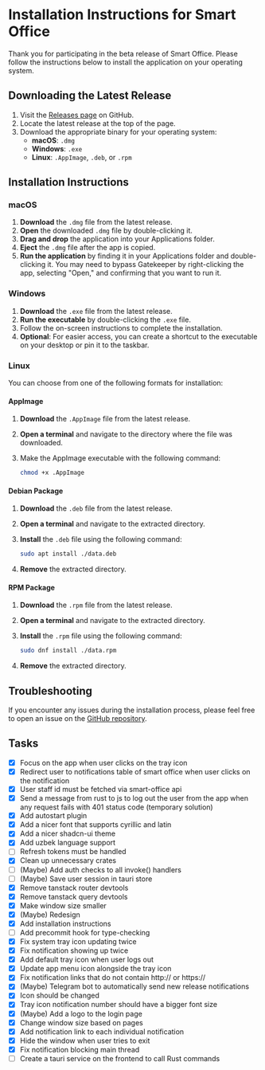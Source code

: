 # Installation Instructions for Smart Office

Thank you for participating in the beta release of Smart Office. Please follow the instructions below to install the application on your operating system.

## Downloading the Latest Release

1. Visit the [Releases page](https://github.com/smart-office-uz/desktop-app/releases) on GitHub.
2. Locate the latest release at the top of the page.
3. Download the appropriate binary for your operating system:
   - **macOS**: `.dmg`
   - **Windows**: `.exe`
   - **Linux**: `.AppImage`, `.deb`, or `.rpm`

## Installation Instructions

### macOS

1. **Download** the `.dmg` file from the latest release.
2. **Open** the downloaded `.dmg` file by double-clicking it.
3. **Drag and drop** the application into your Applications folder.
4. **Eject** the `.dmg` file after the app is copied.
5. **Run the application** by finding it in your Applications folder and double-clicking it. You may need to bypass Gatekeeper by right-clicking the app, selecting "Open," and confirming that you want to run it.

### Windows

1. **Download** the `.exe` file from the latest release.
2. **Run the executable** by double-clicking the `.exe` file.
3. Follow the on-screen instructions to complete the installation.
4. **Optional**: For easier access, you can create a shortcut to the executable on your desktop or pin it to the taskbar.

### Linux

You can choose from one of the following formats for installation:

#### AppImage

1. **Download** the `.AppImage` file from the latest release.
2. **Open a terminal** and navigate to the directory where the file was downloaded.
3. Make the AppImage executable with the following command:

   ```bash
   chmod +x .AppImage
   ```

#### Debian Package

1.  **Download** the `.deb` file from the latest release.
2.  **Open a terminal** and navigate to the extracted directory.
3.  **Install** the `.deb` file using the following command:

    ```bash
    sudo apt install ./data.deb
    ```

4.  **Remove** the extracted directory.

#### RPM Package

1.  **Download** the `.rpm` file from the latest release.
2.  **Open a terminal** and navigate to the extracted directory.
3.  **Install** the `.rpm` file using the following command:

    ```bash
    sudo dnf install ./data.rpm
    ```

4.  **Remove** the extracted directory.

## Troubleshooting

If you encounter any issues during the installation process, please feel free to open an issue on the [GitHub repository](https://github.com/smart-office-uz/desktop-app/issues).

## Tasks

- [x] Focus on the app when user clicks on the tray icon
- [x] Redirect user to notifications table of smart office when user clicks on the notification
- [x] User staff id must be fetched via smart-office api
- [x] Send a message from rust to js to log out the user from the app when any request fails with 401 status code (temporary solution)
- [x] Add autostart plugin
- [x] Add a nicer font that supports cyrillic and latin
- [x] Add a nicer shadcn-ui theme
- [x] Add uzbek language support
- [ ] Refresh tokens must be handled
- [x] Clean up unnecessary crates
- [ ] (Maybe) Add auth checks to all invoke() handlers
- [ ] (Maybe) Save user session in tauri store
- [x] Remove tanstack router devtools
- [x] Remove tanstack query devtools
- [x] Make window size smaller
- [x] (Maybe) Redesign
- [x] Add installation instructions
- [ ] Add precommit hook for type-checking
- [x] Fix system tray icon updating twice
- [x] Fix notification showing up twice
- [x] Add default tray icon when user logs out
- [x] Update app menu icon alongside the tray icon
- [x] Fix notification links that do not contain http:// or https://
- [x] (Maybe) Telegram bot to automatically send new release notifications
- [x] Icon should be changed
- [x] Tray icon notification number should have a bigger font size
- [x] (Maybe) Add a logo to the login page
- [x] Change window size based on pages
- [x] Add notification link to each individual notification
- [x] Hide the window when user tries to exit
- [x] Fix notification blocking main thread
- [ ] Create a tauri service on the frontend to call Rust commands
